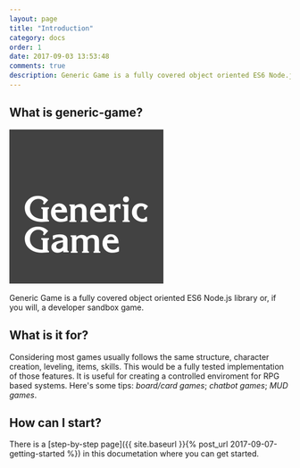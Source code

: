 ```yaml
---
layout: page
title: "Introduction"
category: docs
order: 1
date: 2017-09-03 13:53:48
comments: true
description: Generic Game is a fully covered object oriented ES6 Node.js library or, if you will, a developer sandbox game.
---
```


## What is generic-game?

![](https://raw.githubusercontent.com/generic-game/generic-game.github.io/master/images/logo.svg)

Generic Game is a fully covered object oriented ES6 Node.js library or, if you
will, a developer sandbox game.

## What is it for?

Considering most games usually follows the same structure, character creation,
leveling, items, skills. This would be a fully tested implementation of those
features. It is useful for creating a controlled enviroment for RPG based
systems. Here's some tips: _board/card games_; _chatbot games_; _MUD games_.


## How can I start?

There is a [step-by-step page]({{ site.baseurl }}{% post_url 2017-09-07-getting-started %}) in this documetation where you can get started.
